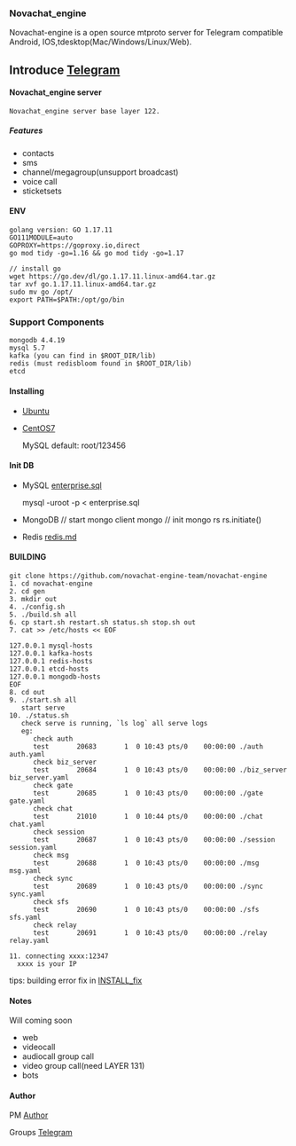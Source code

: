 
### Novachat_engine
Novachat-engine is a open source mtproto server for Telegram compatible Android, IOS,tdesktop(Mac/Windows/Linux/Web).
## Introduce [Telegram](https://telegram.org/)

#### Novachat_engine server
    Novachat_engine server base layer 122.

##### Features
- contacts
- sms
- channel/megagroup(unsupport broadcast)
- voice call
- sticketsets

#### ENV
    golang version: GO 1.17.11
    GO111MODULE=auto
    GOPROXY=https://goproxy.io,direct
    go mod tidy -go=1.16 && go mod tidy -go=1.17

    // install go
    wget https://go.dev/dl/go.1.17.11.linux-amd64.tar.gz
    tar xvf go.1.17.11.linux-amd64.tar.gz
    sudo mv go /opt/
    export PATH=$PATH:/opt/go/bin

### Support Components
    mongodb 4.4.19
    mysql 5.7
    kafka (you can find in $ROOT_DIR/lib)
    redis (must redisbloom found in $ROOT_DIR/lib)
    etcd

#### Installing
- [Ubuntu](https://github.com/novachat-engine-team/novachat-engine/blob/main/install/install_ubuntu.md)
- [CentOS7](https://github.com/novachat-engine-team/novachat-engine/blob/main/install/install_centos-7.md)
  
    MySQL default: root/123456

#### Init DB

- MySQL
  [enterprise.sql](https://github.com/novachat-engine-team/novachat-engine/blob/main/scripts/enterprise.sql)
  
  mysql -uroot -p < enterprise.sql

- MongoDB
  // start mongo client
  mongo
  // init mongo rs
  rs.initiate()

- Redis
  [redis.md](https://github.com/novachat-engine-team/novachat-engine/blob/main/doc/redis/redis.md)


#### BUILDING
    git clone https://github.com/novachat-engine-team/novachat-engine
    1. cd novachat-engine
    2. cd gen
    3. mkdir out
    4. ./config.sh
    5. ./build.sh all
    6. cp start.sh restart.sh status.sh stop.sh out
    7. cat >> /etc/hosts << EOF 

    127.0.0.1 mysql-hosts 
    127.0.0.1 kafka-hosts 
    127.0.0.1 redis-hosts 
    127.0.0.1 etcd-hosts 
    127.0.0.1 mongodb-hosts
    EOF
    8. cd out
    9. ./start.sh all
       start serve
    10. ./status.sh
       check serve is running, `ls log` all serve logs
       eg:
          check auth
          test       20683       1  0 10:43 pts/0    00:00:00 ./auth auth.yaml
          check biz_server
          test       20684       1  0 10:43 pts/0    00:00:00 ./biz_server biz_server.yaml
          check gate
          test       20685       1  0 10:43 pts/0    00:00:00 ./gate gate.yaml
          check chat
          test       21010       1  0 10:44 pts/0    00:00:00 ./chat chat.yaml
          check session
          test       20687       1  0 10:43 pts/0    00:00:00 ./session session.yaml
          check msg
          test       20688       1  0 10:43 pts/0    00:00:00 ./msg msg.yaml
          check sync
          test       20689       1  0 10:43 pts/0    00:00:00 ./sync sync.yaml
          check sfs
          test       20690       1  0 10:43 pts/0    00:00:00 ./sfs sfs.yaml
          check relay
          test       20691       1  0 10:43 pts/0    00:00:00 ./relay relay.yaml

    11. connecting xxxx:12347
      xxxx is your IP

tips: building error fix in [INSTALL_fix](https://github.com/novachat-engine-team/novachat-engine/blob/main/INSTALL_fix)

#### Notes
Will coming soon

- web
- videocall
- audiocall group call
- video group call(need LAYER 131)
- bots


#### Author 
PM [Author](https://t.me/bigM1223)

Groups [Telegram](https://t.me/novachat_telegram)
